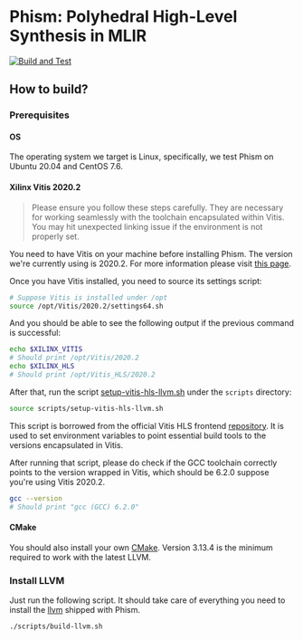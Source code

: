 # Phism: Polyhedral High-Level Synthesis in MLIR

[![Build and Test](https://github.com/kumasento/phism/actions/workflows/buildAndTest.yml/badge.svg)](https://github.com/kumasento/phism/actions/workflows/buildAndTest.yml)

## How to build?

### Prerequisites

#### OS

The operating system we target is Linux, specifically, we test Phism on Ubuntu 20.04 and CentOS 7.6.

#### Xilinx Vitis 2020.2

> Please ensure you follow these steps carefully. They are necessary for working seamlessly with the toolchain encapsulated within Vitis. You may hit unexpected linking issue if the environment is not properly set.

You need to have Vitis on your machine before installing Phism. The version we're currently using is 2020.2. For more information please visit [this page](https://www.xilinx.com/products/design-tools/vivado/integration/esl-design.html).

Once you have Vitis installed, you need to source its settings script:

```sh
# Suppose Vitis is installed under /opt
source /opt/Vitis/2020.2/settings64.sh
```

And you should be able to see the following output if the previous command is successful:

```sh
echo $XILINX_VITIS
# Should print /opt/Vitis/2020.2
echo $XILINX_HLS
# Should print /opt/Vitis_HLS/2020.2
```

After that, run the script [setup-vitis-hls-llvm.sh](scripts/setup-vitis-hls-llvm.sh) under the `scripts` directory:

```sh
source scripts/setup-vitis-hls-llvm.sh
```

This script is borrowed from the official Vitis HLS frontend [repository](https://github.com/Xilinx/HLS/blob/2020.2/plugins/setup-vitis-hls-llvm.sh). It is used to set environment variables to point essential build tools to the versions encapsulated in Vitis.

After running that script, please do check if the GCC toolchain correctly points to the version wrapped in Vitis, which should be 6.2.0 suppose you're using Vitis 2020.2.

```sh
gcc --version
# Should print "gcc (GCC) 6.2.0" 
```

#### CMake

You should also install your own [CMake](https://cmake.org/download/). Version 3.13.4 is the minimum required to work with the latest LLVM.

### Install LLVM

Just run the following script. It should take care of everything you need to install the [llvm](llvm) shipped with Phism.

```sh
./scripts/build-llvm.sh
```
